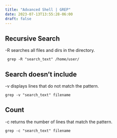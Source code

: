 ```yaml
---
title: "Advanced Shell | GREP"
date: 2023-07-13T13:55:28-06:00
draft: false
---
```


## Recursive Search

-R searches all files and dirs in the directory.

```
 grep -R "search_text" /home/user/
```

## Search doesn’t include

-v displays lines that do not match the pattern.

```
grep -v "search_text" filename
```

## Count

-c returns the number of lines that match the pattern.

```
grep -c "search_text" filename
```
